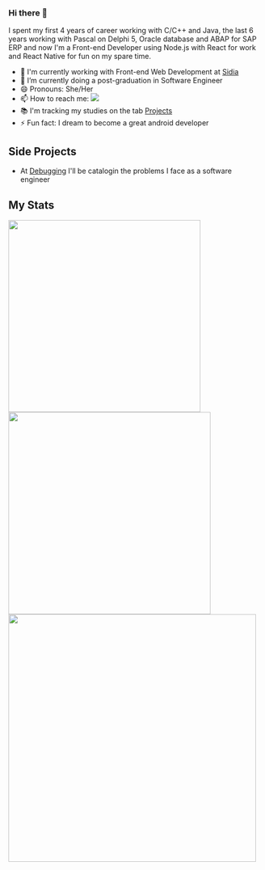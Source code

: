 ### Hi there 👋

<!--
**salescamila/salescamila** is a ✨ _special_ ✨ repository because its `README.md` (this file) appears on your GitHub profile.

Here are some ideas to get you started:

- 🔭 I’m currently working on ...
- 🌱 I’m currently learning ...
- 👯 I’m looking to collaborate on ...
- 🤔 I’m looking for help with ...
- 💬 Ask me about ...
- 📫 How to reach me: ...
- 😄 Pronouns: ...
- ⚡ Fun fact: ...
-->

I spent my first 4 years of career working with C/C++ and Java, the last 6 years working with Pascal on Delphi 5, Oracle database and ABAP for SAP ERP and now I'm a Front-end Developer using Node.js with React for work and React Native for fun on my spare time.

- 🔭 I'm currently working with Front-end Web Development at [Sidia](https://www.sidia.com/)
- 🌱 I’m currently doing a post-graduation in Software Engineer
- 😄 Pronouns: She/Her
- 📫 How to reach me: <a href="https://www.linkedin.com/in/belapferreira">
   <img src="https://img.shields.io/badge/LinkedIn-3D6098?style=flat&logo=linkedin&labelColor=3D6098" />
  </a>
- :books: I'm tracking my studies on the tab [Projects](https://github.com/salescamila?tab=projects)
- ⚡ Fun fact: I dream to become a great android developer 

## Side Projects
- At [Debugging](https://salescamila.github.io/debugging/) I'll be catalogin the problems I face as a software engineer

## My Stats

<div>
<p>
<img width="380px" align="left" src="https://github-readme-stats.vercel.app/api/top-langs/?username=salescamila&show_icons=true&langs_count=8&layout=compact&theme=buefy&count_private=true"/>

<img width="400px" align="left" src="https://github-readme-stats.vercel.app/api?username=salescamila&theme=buefy&?theme=dark&show_icons=true%count_private=true&include_all_commits=true"/>
</p>

<img width="490px" align="left" src="https://github-readme-stats.vercel.app/api/wakatime?username=salescamila"/>
</div>
